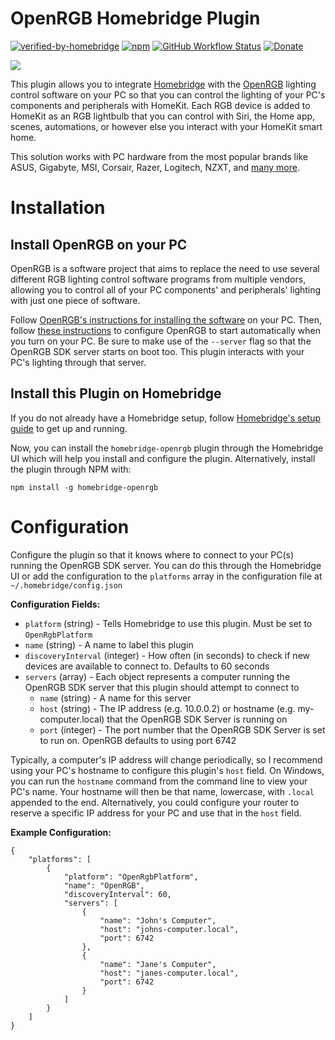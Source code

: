 # OpenRGB Homebridge Plugin
[![verified-by-homebridge](https://badgen.net/badge/homebridge/verified/purple)](https://github.com/homebridge/homebridge/wiki/Verified-Plugins)
[![npm](https://img.shields.io/npm/v/homebridge-openrgb)](https://www.npmjs.com/package/homebridge-openrgb)
[![GitHub Workflow Status](https://img.shields.io/github/workflow/status/DallasHoff/homebridge-openrgb/Build%20and%20Lint)](https://github.com/DallasHoff/homebridge-openrgb/actions/workflows/build.yml)
[![Donate](https://img.shields.io/badge/❤-Donate-d61364)](https://www.paypal.com/biz/fund?id=U3ZNM2Q26WJY8)

![](https://repository-images.githubusercontent.com/381840795/6d85ba00-dc10-11eb-8bac-32f841dd423b)

This plugin allows you to integrate [Homebridge](https://homebridge.io/) with the [OpenRGB](https://gitlab.com/CalcProgrammer1/OpenRGB/-/wikis/home) lighting control software on your PC so that you can control the lighting of your PC's components and peripherals with HomeKit. Each RGB device is added to HomeKit as an RGB lightbulb that you can control with Siri, the Home app, scenes, automations, or however else you interact with your HomeKit smart home.

This solution works with PC hardware from the most popular brands like ASUS, Gigabyte, MSI, Corsair, Razer, Logitech, NZXT, and [many more](https://gitlab.com/CalcProgrammer1/OpenRGB/-/wikis/Supported-Devices).

# Installation

## Install OpenRGB on your PC

OpenRGB is a software project that aims to replace the need to use several different RGB lighting control software programs from multiple vendors, allowing you to control all of your PC components' and peripherals' lighting with just one piece of software.

Follow [OpenRGB's instructions for installing the software](https://gitlab.com/CalcProgrammer1/OpenRGB/-/wikis/OpenRGB-Windows-Setup-and-Usage) on your PC. Then, follow [these instructions](https://gitlab.com/CalcProgrammer1/OpenRGB/-/wikis/Frequently-Asked-Questions#can-i-have-openrgb-start-automatically-when-i-log-in) to configure OpenRGB to start automatically when you turn on your PC. Be sure to make use of the `--server` flag so that the OpenRGB SDK server starts on boot too. This plugin interacts with your PC's lighting through that server.

## Install this Plugin on Homebridge

If you do not already have a Homebridge setup, follow [Homebridge's setup guide](https://github.com/homebridge/homebridge/wiki) to get up and running.

Now, you can install the `homebridge-openrgb` plugin through the Homebridge UI which will help you install and configure the plugin. Alternatively, install the plugin through NPM with: 

    npm install -g homebridge-openrgb

# Configuration

Configure the plugin so that it knows where to connect to your PC(s) running the OpenRGB SDK server. You can do this through the Homebridge UI or add the configuration to the `platforms` array in the configuration file at `~/.homebridge/config.json`

**Configuration Fields:**
* `platform` (string) - Tells Homebridge to use this plugin. Must be set to `OpenRgbPlatform`
* `name` (string) - A name to label this plugin
* `discoveryInterval` (integer) - How often (in seconds) to check if new devices are available to connect to. Defaults to 60 seconds
* `servers` (array) - Each object represents a computer running the OpenRGB SDK server that this plugin should attempt to connect to
    * `name` (string) - A name for this server
    * `host` (string) - The IP address (e.g. 10.0.0.2) or hostname (e.g. my-computer.local) that the OpenRGB SDK Server is running on
    * `port` (integer) - The port number that the OpenRGB SDK Server is set to run on. OpenRGB defaults to using port 6742

Typically, a computer's IP address will change periodically, so I recommend using your PC's hostname to configure this plugin's `host` field. On Windows, you can run the `hostname` command from the command line to view your PC's name. Your hostname will then be that name, lowercase, with `.local` appended to the end. Alternatively, you could configure your router to reserve a specific IP address for your PC and use that in the `host` field.

**Example Configuration:**

    {
        "platforms": [
            {
                "platform": "OpenRgbPlatform",
                "name": "OpenRGB",
                "discoveryInterval": 60,
                "servers": [
                    {
                        "name": "John's Computer",
                        "host": "johns-computer.local",
                        "port": 6742
                    },
                    {
                        "name": "Jane's Computer",
                        "host": "janes-computer.local",
                        "port": 6742
                    }
                ]
            }
        ]
    }